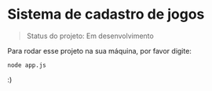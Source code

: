 # Sistema de cadastro de jogos

>Status do projeto: Em desenvolvimento 

Para rodar esse projeto na sua máquina, por favor digite:


```
node app.js
```


:)